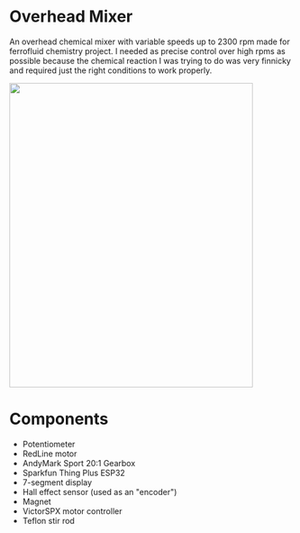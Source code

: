 # Overhead Mixer
An overhead chemical mixer with variable speeds up to 2300 rpm made for ferrofluid chemistry project. I needed as precise control over high rpms as possible because the chemical reaction I was trying to do was very finnicky and required just the right conditions to work properly.

<img width="432" height="540" src="https://github.com/user-attachments/assets/75cc9eaa-943b-4649-ae09-af4831332f36"/>

# Components
- Potentiometer
- RedLine motor
- AndyMark Sport 20:1 Gearbox
- Sparkfun Thing Plus ESP32
- 7-segment display
- Hall effect sensor (used as an "encoder")
- Magnet
- VictorSPX motor controller
- Teflon stir rod
